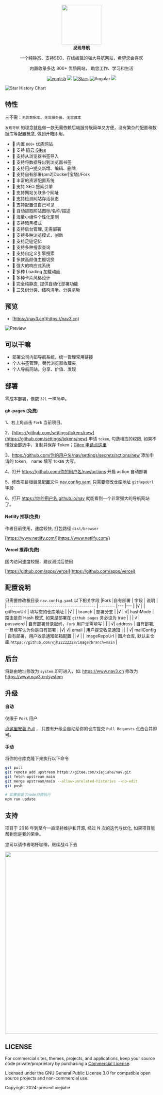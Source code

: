 <p align="center">
  <a href="https://nav3.cn/?g">
    <img src="https://gcore.jsdelivr.net/gh/xjh22222228/public@gh-pages/nav/logo.svg" width="130" />
  </a>
  <br />
  <b>发现导航</b>
  <p align="center">一个纯静态、支持SEO、在线编辑的强大导航网站，希望您会喜欢</p>
  <p align="center">内置收录多达 800+ 优质网站， 助您工作、学习和生活</p>
  <p align="center">
    <a href="README_EN.md"><img alt="english" src="https://img.shields.io/static/v1.svg?label=&message=English&style=flat-square&color=ff5000"></a>
    <img src="https://img.shields.io/github/v/release/xjh22222228/nav" />
    <a href="https://github.com/xjh22222228/nav/stargazers"><img src="https://img.shields.io/github/stars/xjh22222228/nav" alt="Stars"/></a>
    <img alt="Angular" src="https://img.shields.io/static/v1.svg?label=&message=Angular&style=flat-square&color=C82B38">
    <img src="https://img.shields.io/github/license/xjh22222228/nav" />
  </p>
</p>

<picture>
  <source
    media="(prefers-color-scheme: dark)"
    srcset="
      https://api.star-history.com/svg?repos=xjh22222228/nav&type=Date&theme=dark
    "
  />
  <source
    media="(prefers-color-scheme: light)"
    srcset="
      https://api.star-history.com/svg?repos=xjh22222228/nav&type=Date
    "
  />
  <img
    alt="Star History Chart"
    src="https://api.star-history.com/svg?repos=xjh22222228/nav&type=Date"
  />
</picture>

## 特性

三不需：`无需数据库`、`无需服务器`、`无需成本`

`发现导航` 的理念就是做一款无需依赖后端服务既简单又方便，没有繁杂的配置和数据库等配置概念, 做到开箱即用。

- 🍰 内置 `800+` 优质网站
- 🍰 支持 [码云 Gitee](https://gitee.com/xiejiahe/nav)
- 🍰 支持从浏览器书签导入
- 🍰 支持将数据导出到浏览器书签
- 🍰 支持用户提交新增、编辑、删除
- 🍰 支持自有部署(pm2|Docker|宝塔)/Fork
- 🍰 丰富的资源配置系统
- 🍰 支持 SEO 搜索引擎
- 🍰 支持网站关联多个网址
- 🍰 支持检测网站存活状态
- 🍰 支持配置仅自己可见
- 🍰 自动抓取网站图标/名称/描述
- 🍰 海量小组件个性化定制
- 🍰 支持暗黑模式
- 🍰 支持后台管理, 无需部署
- 🍰 支持多种浏览模式，创新
- 🍰 支持足迹记忆
- 🍰 支持多种搜索查询
- 🍰 支持自定义引擎搜索
- 🍰 多款高颜值主题切换
- 🍰 强大的响应式系统
- 🍰 多种 Loading 加载动画
- 🍰 多种卡片风格设计
- 🍰 完全纯静态, 提供自动化部署功能
- 🍰 三叉树分类、结构清晰、分类清晰

## 预览

- [https://nav3.cn](https://nav3.cn)

![Preview](https://gcore.jsdelivr.net/gh/xjh22222228/public@gh-pages/nav/preview.gif)

## 可以干嘛

- 部署公司内部导航系统，统一管理常用链接
- 个人书签管理，替代浏览器收藏夹
- 个人导航网站，分享、价值、发现

## 部署

零成本部署，像数 `321` 一样简单。

#### gh-pages (免费)

1、右上角点击 `Fork` 当前项目。

2、[https://github.com/settings/tokens/new](https://github.com/settings/tokens/new) 申请 `token`, 勾选相应的权限, 如果不懂就全部选中，复制并保存 Token；[Gitee 申请点这里](https://gitee.com/profile/personal_access_tokens/new)

3、https://github.com/你的用户名/nav/settings/secrets/actions/new 添加申请的 token， name 填写 `TOKEN` 大写。

4、打开 https://github.com/你的用户名/nav/actions 开启 action 自动部署

5、修改项目根目录配置文件 [nav.config.yaml](nav.config.yaml) 只需要修改仓库地址 `gitRepoUrl` 字段

6、打开 https://你的用户名.github.io/nav 就能看到一个非常强大的导航网站了。

#### Netlify 推荐(免费)

作者目前使用，速度较快, 打包路径 `dist/browser`

[https://www.netlify.com/](https://www.netlify.com/)

#### Vercel 推荐(免费)

国内访问速度较慢，建议测试后使用

[https://github.com/apps/vercel](https://github.com/apps/vercel)

## 配置说明

只需要修改根目录 `nav.config.yaml` 以下相关字段
|Fork |自有部署 | 字段 | 说明 |
| --------------------------------------------- | -------- |--- |--- |
|√ | | gitRepoUrl | 填写您的仓库地址 |
|√ | | branch | 部署分支 |
|√ | √| hashMode | 路由是否 Hash 模式, 如果是部署在 `github pages` 务必设为 true |
| | √| password | 自有部署登录密码，`Fork` 用户无需填写 |
| | √| address | 自有部署, 一旦填写认为你是自有部署 |
|√| √| email | 用户提交收录通知 |
| | √| mailConfig | 自有部署，用户收录通知邮箱配置 |
|√ | | imageRepoUrl | 图片仓库, 默认主仓库 `https://github.com/xjh22222228/image?branch=main` |

## 后台

将路由地址修改为 `system` 即可进入，如: https://www.nav3.cn 修改为 https://www.nav3.cn/system

## 升级

#### 自动

仅限于 `Fork` 用户

[点这里安装 Pull](https://github.com/apps/pull) ， 只要有升级会自动给你的仓库提交 `Pull Requests` 点击合并即可。

#### 手动

将你的仓库克隆下来执行以下命令

```bash
git pull
git remote add upstream https://gitee.com/xiejiahe/nav.git
git fetch upstream main
git merge upstream/main --allow-unrelated-histories --no-edit
git push

# 如果安装了node只需执行
npm run update
```

## 支持

项目于 2018 年到至今一直坚持维护和开源, 经过 N 次的迭代与优化, 如果项目能帮到您是我的荣幸。

您可以请作者喝杯咖啡，继续战斗下去

<img src="https://gcore.jsdelivr.net/gh/xjh22222228/public@gh-pages/img/32.png" width="600">

## LICENSE

For commercial sites, themes, projects, and applications, keep your source code private/proprietary by purchasing a [Commercial License](https://official.nav3.cn/pricing).

Licensed under the GNU General Public License 3.0 for compatible open source projects and non-commercial use.

Copyright 2024-present xiejiahe
